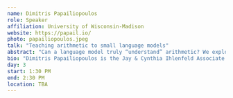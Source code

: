 ```yaml
---
name: Dimitris Papailiopoulos
role: Speaker
affiliation: University of Wisconsin-Madison
website: https://papail.io/
photo: papailiopoulos.jpeg
talk: "Teaching arithmetic to small language models"
abstract: "Can a language model truly “understand” arithmetic? We explore this by trying to teach small transformers from scratch to perform elementary arithmetic operations, using the next-token prediction objective. We first demonstrate that conventional training data (i.e., “A+B=C”) is not effective for arithmetic learning, and simple formatting changes can significantly improve accuracy. This leads to sharp phase transitions which, in some cases, can be explained through connections to low-rank matrix completion. We then train these small models on chain-of-thought data that includes intermediate steps. Even in the complete absence of pretraining, this approach significantly and simultaneously improves accuracy, sample complexity, and convergence speed. We finally discuss the issue of length generalization: can a model trained on n digits add n+1 digit numbers? Humans don’t need to be taught every digit length of addition to be able to perform it. It turns out that language models aren’t great at length generalization, but we catch glimpses of it in “unstable” scenarios. Surprisingly, the infamous U-shaped overfitting curve makes an appearance!"
bio: "Dimitris Papailiopoulos is the Jay & Cynthia Ihlenfeld Associate Professor of Electrical and Computer Engineering at the University of Wisconsin-Madison. His research interests span machine learning, information theory, and distributed systems, with a current focus on understanding the intricacies of large-language models. Before coming to Madison, Dimitris was a postdoctoral researcher at UC Berkeley and a member of the AMPLab. He earned his Ph.D. in ECE from UT Austin, under the supervision of Alex Dimakis. He received his ECE Diploma M.Sc. degree from the Technical University of Crete, in Greece. Dimitris is a recipient of the NSF CAREER Award (2019), three years of Sony Faculty Innovation Awards (2018, 2019 and 2020), a joint IEEE ComSoc/ITSoc Best Paper Award (2020), an IEEE Signal Processing Society, Young Author Best Paper Award (2015), the Vilas Associate Award (2021), the Emil Steiger Distinguished Teaching Award (2021), and the Benjamin Smith Reynolds Award for Excellence in Teaching (2019). In 2018, he co-founded MLSys, a new conference that targets research at the intersection of machine learning and systems."
day: 3
start: 1:30 PM
end: 2:30 PM
location: TBA
---
```

